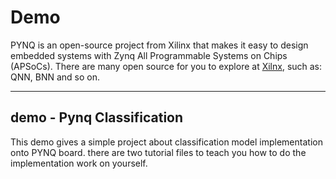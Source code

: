 # Demo
PYNQ is an open-source project from Xilinx that makes it easy to design embedded systems with Zynq All Programmable Systems on Chips (APSoCs). There are many open source for you to explore at [Xilnx](https://github.com/Xilinx/PYNQ), such as: QNN, BNN and so on.
____________________________________________________
## demo - Pynq Classification
This demo gives a simple project about classification model implementation onto PYNQ board. there are two tutorial files to teach you how to do the implementation work on yourself. 